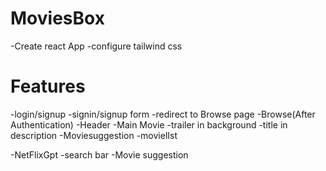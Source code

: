 # MoviesBox 
-Create react App 
-configure tailwind css 

# Features 
-login/signup
  -signin/signup form 
  -redirect to Browse page 
-Browse(After Authentication)
-Header
  -Main Movie
   -trailer in background 
    -title in description 
     -Moviesuggestion
     -movielIst 

-NetFlixGpt 
-search bar 
-Movie suggestion 
